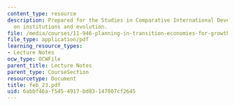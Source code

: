 ```yaml
---
content_type: resource
description: Prepared for the Studies in Comparative International Development symposium
  on institutions and evolution.
file: /media/courses/11-946-planning-in-transition-economies-for-growth-and-equity-spring-2004/6abbf46af5454917bd83147807cf2645_feb_23.pdf
file_type: application/pdf
learning_resource_types:
- Lecture Notes
ocw_type: OCWFile
parent_title: Lecture Notes
parent_type: CourseSection
resourcetype: Document
title: feb_23.pdf
uid: 6abbf46a-f545-4917-bd83-147807cf2645
---
```

